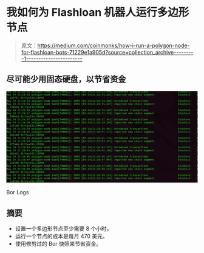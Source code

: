 # 我如何为 Flashloan 机器人运行多边形节点

> 原文：<https://medium.com/coinmonks/how-i-run-a-polygon-node-for-flashloan-bots-71229e1a905d?source=collection_archive---------1----------------------->

## 尽可能少用固态硬盘，以节省资金

![](img/b7ae189e2a1e59383d3912ad1072e080.png)

Bor Logs

## 摘要

*   设置一个多边形节点至少需要 8 个小时。
*   运行一个节点的成本是每月 470 美元。
*   使用修剪过的 Bor 快照来节省资金。